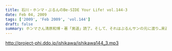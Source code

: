 ```yaml
---
title: 石川・ホンマ・ぶるんのBe-SIDE Your Life! vol.144-3
date: Feb 04, 2009
tags: ['2009', 'Feb 2009', 'vol.144']
draft: false
summary: ホンマさん清原和博・著「男道」読了。そして、それはぶるんサンの元に渡り…来週は、男臭い放送になりそうな予感…一撃で試合を決定づけるホームランが打ちたいものです。NAMAE
---
```


http://project-phi.ddo.jp/ishikawa/ishikawa144_3.mp3
